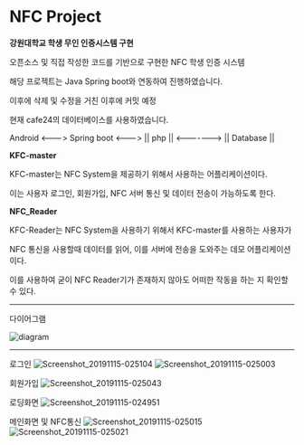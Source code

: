 # NFC Project
__강원대학교 학생 무인 인증시스템 구현__

오픈소스 및 직접 작성한 코드를 기반으로 구현한 NFC 학생 인증 시스템

해당 프로젝트는 Java Spring boot와 연동하여 진행하였습니다.

이후에 삭제 및 수정을 거친 이후에 커밋 예정

현재 cafe24의 데이터베이스를 사용하였습니다.

Android <---> Spring boot <---> || php || <-------> || Database ||


__KFC-master__

KFC-master는 NFC System을 제공하기 위해서 사용하는 어플리케이션이다.

이는 사용자 로그인, 회원가입, NFC 서버 통신 및 데이터 전송이 가능하도록 한다.



__NFC_Reader__

KFC-Reader는 NFC System을 사용하기 위해서 KFC-master를 사용하는 사용자가

NFC 통신을 사용할때 데이터를 읽어, 이를 서버에 전송을 도와주는 데모 어플리케이션이다.

이를 사용하여 굳이 NFC Reader기가 존재하지 않아도 어떠한 작동을 하는 지 확인할 수 있다.

 
----------------------------------------------------------------------

다이어그램

![diagram](https://user-images.githubusercontent.com/41769568/70390882-8c12d780-1a12-11ea-9379-86aaf70d6717.png)


----------------------------------------------------------------------

로그인
![Screenshot_20191115-025104](https://user-images.githubusercontent.com/41769568/70390928-f3308c00-1a12-11ea-96bb-adfcc4108e25.png)
![Screenshot_20191115-025003](https://user-images.githubusercontent.com/41769568/70390929-f461b900-1a12-11ea-8f8b-b9f34fea0b39.png)


회원가입
![Screenshot_20191115-025043](https://user-images.githubusercontent.com/41769568/70390953-28d57500-1a13-11ea-9fd4-d93f0bce11d7.png)


로딩화면
![Screenshot_20191115-024951](https://user-images.githubusercontent.com/41769568/70390939-11968780-1a13-11ea-9176-239e89b1d06c.png)


메인화면 및 NFC통신
![Screenshot_20191115-025015](https://user-images.githubusercontent.com/41769568/70390948-1f4c0d00-1a13-11ea-97e4-4a1b3af27ddc.png)
![Screenshot_20191115-025021](https://user-images.githubusercontent.com/41769568/70390949-207d3a00-1a13-11ea-8721-3bf4c8c04fa2.png)



